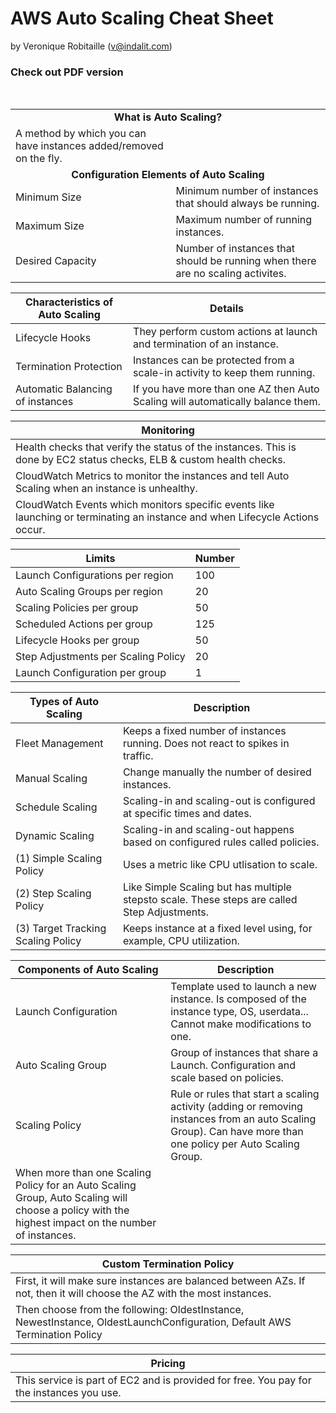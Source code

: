 # AWS Auto Scaling Cheat Sheet 
by Veronique Robitaille (v@indalit.com) 
<br />

### Check out PDF version 

<br />


<table>
	<tr>
		<td align="center" colspan="2"><b>What is Auto Scaling?</b></td>
	</tr>
	<tr>
		<td>A method by which you can have instances added/removed on the fly.</td>
		<td></td>
	</tr>
		<tr>
		<td align="center" colspan="2"><b>Configuration Elements of Auto Scaling</b></td>
	</tr>
	<tr>
		<td>Minimum Size</td>
		<td>Minimum number of instances that should always be running.</td>
	</tr>
		<tr>
		<td>Maximum Size</td>
		<td>Maximum number of running instances.</td>
	</tr>
		<tr>
		<td>Desired Capacity</td>
		<td>Number of instances that should be running when there are no scaling activites.</td>
	</tr>
</table>	
	

Characteristics of Auto Scaling	 | Details |
-------------------------------- | -------- |
Lifecycle Hooks	| They perform custom actions at launch	and termination of an instance.	|
Termination Protection	| Instances can be protected from a	scale-in activity to keep them running.	|
Automatic Balancing of instances	| If you have more than one AZ then Auto Scaling will automatically balance them.	|
	
Monitoring	|
----------- |
Health checks that verify the status of the instances.  This is done by EC2 status checks, ELB & custom health checks. |
CloudWatch Metrics to monitor the instances and tell Auto Scaling when an instance is unhealthy.	|
CloudWatch Events which monitors specific events like launching or terminating an instance and when Lifecycle Actions occur. |
	
Limits	| Number |
------- | ------ |
Launch Configurations per region | 100	|
Auto Scaling Groups per region | 20	|
Scaling Policies per group | 50 |	
Scheduled Actions per group | 125 |	
Lifecycle Hooks per group | 50 |	
Step Adjustments per Scaling Policy | 20 |	
Launch Configuration per group | 1 |	


Types of Auto Scaling | Description |
--------------------- | ----------- |
Fleet Management  | Keeps a fixed number of instances running.  Does not react to spikes in traffic. |
Manual Scaling  | Change manually the number of desired instances. |
Schedule Scaling  | Scaling-in and scaling-out is configured at specific times and dates. |
Dynamic Scaling  | Scaling-in and scaling-out happens based on configured rules called policies. |
(1) Simple Scaling Policy  | Uses a metric like CPU utlisation to scale. |
(2) Step Scaling Policy | Like Simple Scaling but has multiple stepsto scale.  These steps are called Step Adjustments. |
(3) Target Tracking Scaling Policy | Keeps instance at a fixed level using, for example, CPU utilization. |
  
Components of Auto Scaling  | Description |
---------------------------- | ---------- |
Launch Configuration | Template used to launch a new instance.  Is composed of the instance type, OS, userdata...  Cannot make modifications to one. |
Auto Scaling Group  | Group of instances that share a Launch.  Configuration and scale based on policies. |
Scaling Policy | Rule or rules that start a scaling activity (adding or removing instances from an auto Scaling Group).  Can have more than one policy per Auto Scaling Group. |
When more than one Scaling Policy for an Auto Scaling Group, Auto Scaling will choose a policy with the highest impact on the number of instances. ||
  
Custom Termination Policy |
------------------------- |
First, it will make sure instances are balanced between AZs.  If not, then it will choose the AZ with the most instances. |
Then choose from the following: OldestInstance, NewestInstance, OldestLaunchConfiguration, Default AWS Termination Policy |
  
Pricing |
-------- |
This service is part of EC2 and is provided for free.  You pay for the instances you use.  |